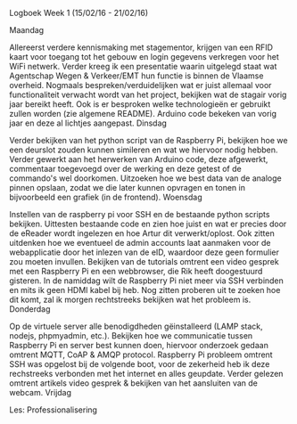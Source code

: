 Logboek 
Week 1 (15/02/16 - 21/02/16)

Maandag

Allereerst verdere kennismaking met stagementor, krijgen van een RFID kaart voor toegang tot het gebouw en login gegevens verkregen voor het WiFi netwerk. Verder kreeg ik een presentatie waarin uitgelegd staat wat Agentschap Wegen & Verkeer/EMT hun functie is binnen de Vlaamse overheid. Nogmaals bespreken/verduidelijken wat er juist allemaal voor functionaliteit verwacht wordt van het project, bekijken wat de stagair vorig jaar bereikt heeft. Ook is er besproken welke technologieën er gebruikt zullen worden (zie algemene README).
Arduino code bekeken van vorig jaar en deze al lichtjes aangepast.
Dinsdag

Verder bekijken van het python script van de Raspberry Pi, bekijken hoe we een deurslot zouden kunnen simileren en wat we hiervoor nodig hebben.
Verder gewerkt aan het herwerken van Arduino code, deze afgewerkt, commentaar toegevoegd over de werking en deze getest of de commando's wel doorkomen.
Uitzoeken hoe we best data van de analoge pinnen opslaan, zodat we die later kunnen opvragen en tonen in bijvoorbeeld een grafiek (in de frontend).
Woensdag

Instellen van de raspberry pi voor SSH en de bestaande python scripts bekijken. Uittesten bestaande code en zien hoe juist en wat er precies door de eReader wordt ingelezen en hoe Artur dit verwerkt/oplost.
Ook zitten uitdenken hoe we eventueel de admin accounts laat aanmaken voor de webapplicatie door het inlezen van de eID, waardoor deze geen formulier zou moeten invullen.
Bekijken van de tutorials omtrent een video gesprek met een Raspberry Pi en een webbrowser, die Rik heeft doogestuurd gisteren.
In de namiddag wilt de Raspberry Pi niet meer via SSH verbinden en mits ik geen HDMI kabel bij heb. Nog zitten proberen uit te zoeken hoe dit komt, zal ik morgen rechtstreeks bekijken wat het probleem is.
Donderdag

Op de virtuele server alle benodigdheden gëinstalleerd (LAMP stack, nodejs, phpmyadmin, etc.).
Bekijken hoe we communicatie tussen Raspberry Pi en server best kunnen doen, hiervoor onderzoek gedaan omtrent MQTT, CoAP & AMQP protocol.
Raspberry Pi probleem omtrent SSH was opgelost bij de volgende boot, voor de zekerheid heb ik deze rechstreeks verbonden met het internet en alles geupdate.
Verder gelezen omtrent artikels video gesprek & bekijken van het aansluiten van de webcam.
Vrijdag

Les: Professionalisering
